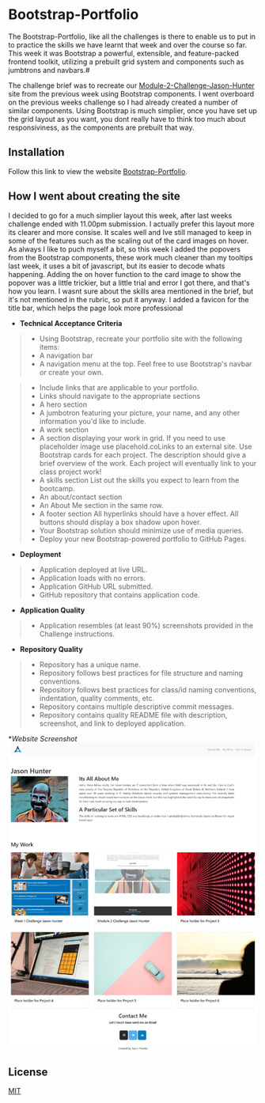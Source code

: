 # Bootstrap-Portfolio

The Bootstrap-Portfolio, like all the challenges is there to enable us to put in to practice the skills we have learnt that week and over the course so far. This week it was Bootstrap a powerful, extensible, and feature-packed frontend toolkit, utilizing a prebuilt grid system and components such as jumbtrons and navbars.#

The challenge brief was to recreate our [Module-2-Challenge-Jason-Hunter](https://computastar.github.io/Module-2-Challenge-Jason-Hunter/) site from the previous week using Bootstrap components. I went overboard on the previous weeks challenge so I had already created a number of similar components. Using Bootstrap is much simplier, once you have set up the grid layout as you want, you dont really have to think too much about responsiviness, as the components are prebuilt that way.

## Installation

Follow this link to view the website [Bootstrap-Portfolio](https://computastar.github.io/Bootstrap-Portfolio/).

## How I went about creating the site
I decided to go for a much simplier layout this week, after last weeks challenge ended with 11.00pm submission. I actually prefer this layout more its clearer and more consise. It scales well and Ive still managed to keep in some of the features such as the scaling out of the card images on hover. As always I like to puch myself a bit, so this week I added the popovers from the Bootstrap components, these work much cleaner than my tooltips last week, it uses a bit of javascript, but its easier to decode whats happening. Adding the on hover function to the card image to show the popover was a little trickier, but a  little trial and error I got there, and that's how you learn. I wasnt sure about the skills area mentioned in the brief, but it's not mentioned in the rubric, so put it anyway. I added a favicon for the title bar, which helps the page look more professional

* **Technical Acceptance Criteria**
>* Using Bootstrap, recreate your portfolio site with the following items:
>* A navigation bar
>* A navigation menu at the top. Feel free to use Bootstrap's navbar or create your own.

>* Include links that are applicable to your portfolio.
>* Links should navigate to the appropriate sections
>* A hero section
>* A jumbotron featuring your picture, your name, and any other information you'd like to include.
>* A work section
>* A section displaying your work in grid.
   If you need to use placeholder image use placehold.coLinks to an external site.
   Use Bootstrap cards for each project.
   The description should give a brief overview of the work.
   Each project will eventually link to your class project work!
>* A skills section
   List out the skills you expect to learn from the bootcamp.
>* An about/contact section
>* An About Me section in the same row.
>* A footer section
   All hyperlinks should have a hover effect.
   All buttons should display a box shadow upon hover.
>* Your Bootstrap solution should minimize use of media queries.
>* Deploy your new Bootstrap-powered portfolio to GitHub Pages.

* **Deployment**
>* Application deployed at live URL.
>* Application loads with no errors.
>* Application GitHub URL submitted.
>* GitHub repository that contains application code.

* **Application Quality**
>* Application resembles (at least 90%) screenshots provided in the Challenge instructions.

* **Repository Quality**
>* Repository has a unique name.
>* Repository follows best practices for file structure and naming conventions.
>* Repository follows best practices for class/id naming conventions, indentation, quality comments, etc.
>* Repository contains multiple descriptive commit messages.
>* Repository contains quality README file with description, screenshot, and link to deployed application.



**Website Screenshot*
![My challenge website!](/images/Bootstrap_Portfolio.jpeg "My challenge website")

## License

[MIT](https://choosealicense.com/licenses/mit/)
